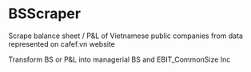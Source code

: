 # BSScraper
Scrape balance sheet / P&L of Vietnamese public companies from data represented on cafef.vn website

Transform BS or P&L into managerial BS and EBIT_CommonSize Inc
